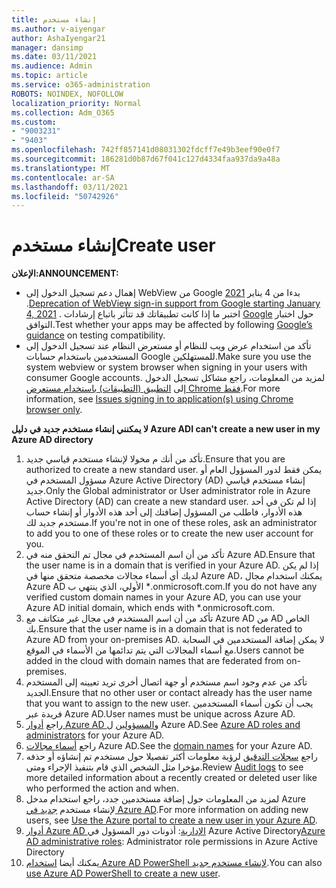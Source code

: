 ```yaml
---
title: إنشاء مستخدم
ms.author: v-aiyengar
author: AshaIyengar21
manager: dansimp
ms.date: 03/11/2021
ms.audience: Admin
ms.topic: article
ms.service: o365-administration
ROBOTS: NOINDEX, NOFOLLOW
localization_priority: Normal
ms.collection: Adm_O365
ms.custom:
- "9003231"
- "9403"
ms.openlocfilehash: 742ff857141d08031302fdcff7e49b3eef90e0f7
ms.sourcegitcommit: 186281d0b87d67f041c127d4334faa937da9a48a
ms.translationtype: MT
ms.contentlocale: ar-SA
ms.lasthandoff: 03/11/2021
ms.locfileid: "50742926"
---
```

# <a name="create-user"></a><span data-ttu-id="35f92-102">إنشاء مستخدم</span><span class="sxs-lookup"><span data-stu-id="35f92-102">Create user</span></span>

<span data-ttu-id="35f92-103">**الإعلان:**</span><span class="sxs-lookup"><span data-stu-id="35f92-103">**ANNOUNCEMENT:**</span></span>

- <span data-ttu-id="35f92-104">إهمال دعم تسجيل الدخول إلى WebView من Google بدءا من 4 يناير [2021](https://docs.microsoft.com/azure/active-directory/external-identities/google-federation#deprecation-of-webview-sign-in-support) .</span><span class="sxs-lookup"><span data-stu-id="35f92-104">[Deprecation of WebView sign-in support from Google starting January 4, 2021](https://docs.microsoft.com/azure/active-directory/external-identities/google-federation#deprecation-of-webview-sign-in-support) .</span></span> <span data-ttu-id="35f92-105">اختبر ما إذا كانت تطبيقاتك قد تتأثر باتباع إرشادات [Google](https://go.microsoft.com/fwlink/?linkid=2157323) حول اختبار التوافق.</span><span class="sxs-lookup"><span data-stu-id="35f92-105">Test whether your apps may be affected by following [Google’s guidance](https://go.microsoft.com/fwlink/?linkid=2157323) on testing compatibility.</span></span>
- <span data-ttu-id="35f92-106">تأكد من استخدام عرض ويب للنظام أو مستعرض النظام عند تسجيل الدخول إلى المستخدمين باستخدام حسابات Google للمستهلكين.</span><span class="sxs-lookup"><span data-stu-id="35f92-106">Make sure you use the system webview or system browser when signing in your users with consumer Google accounts.</span></span> <span data-ttu-id="35f92-107">لمزيد من المعلومات، راجع مشاكل تسجيل الدخول إلى [التطبيق (التطبيقات) باستخدام مستعرض Chrome فقط](https://docs.microsoft.com/office365/troubleshoot/miscellaneous/chrome-behavior-affects-applications).</span><span class="sxs-lookup"><span data-stu-id="35f92-107">For more information, see [Issues signing in to application(s) using Chrome browser only](https://docs.microsoft.com/office365/troubleshoot/miscellaneous/chrome-behavior-affects-applications).</span></span>

<span data-ttu-id="35f92-108">**لا يمكنني إنشاء مستخدم جديد في دليل Azure AD**</span><span class="sxs-lookup"><span data-stu-id="35f92-108">**I can't create a new user in my Azure AD directory**</span></span>

1. <span data-ttu-id="35f92-109">تأكد من أنك م مخولا لإنشاء مستخدم قياسي جديد.</span><span class="sxs-lookup"><span data-stu-id="35f92-109">Ensure that you are authorized to create a new standard user.</span></span> <span data-ttu-id="35f92-110">يمكن فقط لدور المسؤول العام أو مسؤول المستخدم في Azure Active Directory (AD) إنشاء مستخدم قياسي جديد.</span><span class="sxs-lookup"><span data-stu-id="35f92-110">Only the Global administrator or User administrator role in Azure Active Directory (AD) can create a new standard user.</span></span> <span data-ttu-id="35f92-111">إذا لم تكن في أحد هذه الأدوار، فاطلب من المسؤول إضافتك إلى أحد هذه الأدوار أو إنشاء حساب مستخدم جديد لك.</span><span class="sxs-lookup"><span data-stu-id="35f92-111">If you're not in one of these roles, ask an administrator to add you to one of these roles or to create the new user account for you.</span></span>
1. <span data-ttu-id="35f92-112">تأكد من أن اسم المستخدم في مجال تم التحقق منه في Azure AD.</span><span class="sxs-lookup"><span data-stu-id="35f92-112">Ensure that the user name is in a domain that is verified in your Azure AD.</span></span> <span data-ttu-id="35f92-113">إذا لم يكن لديك أي أسماء مجالات مخصصة متحقق منها في Azure AD، يمكنك استخدام مجال Azure AD الأولي، الذي ينتهي ب \*.onmicrosoft.com.</span><span class="sxs-lookup"><span data-stu-id="35f92-113">If you do not have any verified custom domain names in your Azure AD, you can use your Azure AD initial domain, which ends with \*.onmicrosoft.com.</span></span>
1. <span data-ttu-id="35f92-114">تأكد من أن اسم المستخدم في مجال غير متكاتف مع Azure AD من AD الخاص بك.</span><span class="sxs-lookup"><span data-stu-id="35f92-114">Ensure that the user name is in a domain that is not federated to Azure AD from your on-premises AD.</span></span> <span data-ttu-id="35f92-115">لا يمكن إضافة المستخدمين في السحابة مع أسماء المجالات التي يتم تدائمها من الأسماء في الموقع.</span><span class="sxs-lookup"><span data-stu-id="35f92-115">Users cannot be added in the cloud with domain names that are federated from on-premises.</span></span>
1. <span data-ttu-id="35f92-116">تأكد من عدم وجود اسم مستخدم أو جهة اتصال أخرى تريد تعيينه إلى المستخدم الجديد.</span><span class="sxs-lookup"><span data-stu-id="35f92-116">Ensure that no other user or contact already has the user name that you want to assign to the new user.</span></span> <span data-ttu-id="35f92-117">يجب أن تكون أسماء المستخدمين فريدة عبر Azure AD.</span><span class="sxs-lookup"><span data-stu-id="35f92-117">User names must be unique across Azure AD.</span></span>
1. <span data-ttu-id="35f92-118">راجع [أدوار Azure AD والمسؤولين](https://portal.azure.com/#blade/Microsoft_AAD_IAM/ActiveDirectoryMenuBlade/RolesAndAdministrators) ل Azure AD.</span><span class="sxs-lookup"><span data-stu-id="35f92-118">See [Azure AD roles and administrators](https://portal.azure.com/#blade/Microsoft_AAD_IAM/ActiveDirectoryMenuBlade/RolesAndAdministrators) for your Azure AD.</span></span>
1. <span data-ttu-id="35f92-119">راجع [أسماء مجالات](https://portal.azure.com/#blade/Microsoft_AAD_IAM/ActiveDirectoryMenuBlade/RolesAndAdministrators) Azure AD.</span><span class="sxs-lookup"><span data-stu-id="35f92-119">See the [domain names](https://portal.azure.com/#blade/Microsoft_AAD_IAM/ActiveDirectoryMenuBlade/RolesAndAdministrators) for your Azure AD.</span></span>
1. <span data-ttu-id="35f92-120">راجع [سجلات التدقيق](https://portal.azure.com/#blade/Microsoft_AAD_IAM/ActiveDirectoryMenuBlade/RolesAndAdministrators) لرؤية معلومات أكثر تفصيلا حول مستخدم تم إنشاؤه أو حذفه مؤخرا مثل الشخص الذي قام بتنفيذ الإجراء ومتى.</span><span class="sxs-lookup"><span data-stu-id="35f92-120">Review [Audit logs](https://portal.azure.com/#blade/Microsoft_AAD_IAM/ActiveDirectoryMenuBlade/RolesAndAdministrators) to see more detailed information about a recently created or deleted user like who performed the action and when.</span></span>
1. <span data-ttu-id="35f92-121">لمزيد من المعلومات حول إضافة مستخدمين جدد، راجع استخدام مدخل Azure لإنشاء مستخدم [جديد في Azure AD](/azure/active-directory/active-directory-users-create-azure-portal).</span><span class="sxs-lookup"><span data-stu-id="35f92-121">For more information on adding new users, see [Use the Azure portal to create a new user in your Azure AD](/azure/active-directory/active-directory-users-create-azure-portal).</span></span>
1. <span data-ttu-id="35f92-122">[أدوار Azure AD الإدارية](https://docs.microsoft.com/azure/active-directory/active-directory-assign-admin-roles): أذونات دور المسؤول في Azure Active Directory</span><span class="sxs-lookup"><span data-stu-id="35f92-122">[Azure AD administrative roles](https://docs.microsoft.com/azure/active-directory/active-directory-assign-admin-roles): Administrator role permissions in Azure Active Directory</span></span>
1. <span data-ttu-id="35f92-123">يمكنك أيضا [استخدام Azure AD PowerShell لإنشاء مستخدم جديد](https://docs.microsoft.com/powershell/module/azuread/new-azureaduser?view=azureadps-2.0).</span><span class="sxs-lookup"><span data-stu-id="35f92-123">You can also [use Azure AD PowerShell to create a new user](https://docs.microsoft.com/powershell/module/azuread/new-azureaduser?view=azureadps-2.0).</span></span>
